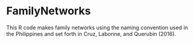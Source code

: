 # FamilyNetworks
This R code makes family networks using the naming convention used in the Philippines and set forth in Cruz, Labonne, and Querubin (2016).
